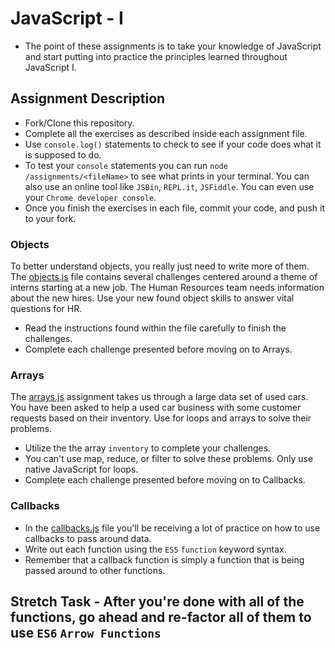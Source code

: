 # JavaScript - I 

* The point of these assignments is to take your knowledge of JavaScript and start putting into practice the principles learned throughout JavaScript I.

## Assignment Description

* Fork/Clone this repository.
* Complete all the exercises as described inside each assignment file.
* Use `console.log()` statements to check to see if your code does what it is supposed to do.
* To test your `console` statements you can run `node /assignments/<fileName>` to see what prints in your terminal. You can also use an online tool like `JSBin`, `REPL.it`, `JSFiddle`. You can even use your `Chrome developer console`.
* Once you finish the exercises in each file, commit your code, and push it to your fork.

### Objects
To better understand objects, you really just need to write more of them. The [objects.js](assignments/objects.js) file contains several challenges centered around a theme of interns starting at a new job. The Human Resources team needs information about the new hires. Use your new found object skills to answer vital questions for HR.

* Read the instructions found within the file carefully to finish the challenges.
* Complete each challenge presented before moving on to Arrays.

### Arrays
The [arrays.js](assignments/arrays.js) assignment takes us through a large data set of used cars.  You have been asked to help a used car business with some customer requests based on their inventory.  Use for loops and arrays to solve their problems.

* Utilize the the array `inventory` to complete your challenges.
* You can't use map, reduce, or filter to solve these problems.  Only use native JavaScript for loops.
* Complete each challenge presented before moving on to Callbacks.

### Callbacks

* In the [callbacks.js](assignments/callbacks.js) file you'll be receiving a lot of practice on how to use callbacks to pass around data.
* Write out each function using the `ES5` `function` keyword syntax.
* Remember that a callback function is simply a function that is being passed around to other functions.

## Stretch Task - After you're done with all of the functions, go ahead and re-factor all of them to use `ES6` `Arrow Functions`

